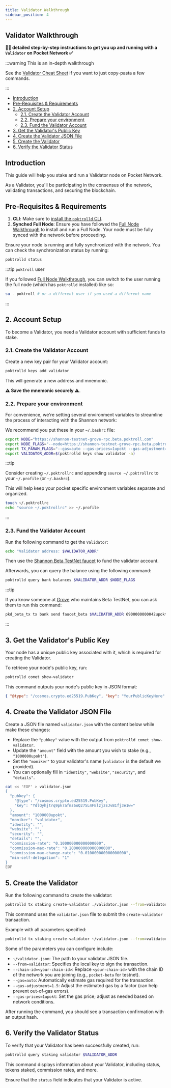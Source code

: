 ```yaml
---
title: Validator Walkthrough
sidebar_position: 4
---
```


## Validator Walkthrough <!-- omit in toc -->

**🧑‍🔬 detailed step-by-step instructions to get you up and running with a `Validator` on Pocket Network ✅**

:::warning This is an in-depth walkthrough

See the [Validator Cheat Sheet](../cheat_sheets/validator_cheatsheet.md) if you want to just copy-pasta a few commands.

:::

- [Introduction](#introduction)
- [Pre-Requisites \& Requirements](#pre-requisites--requirements)
- [2. Account Setup](#2-account-setup)
  - [2.1. Create the Validator Account](#21-create-the-validator-account)
  - [2.2. Prepare your environment](#22-prepare-your-environment)
  - [2.3. Fund the Validator Account](#23-fund-the-validator-account)
- [3. Get the Validator's Public Key](#3-get-the-validators-public-key)
- [4. Create the Validator JSON File](#4-create-the-validator-json-file)
- [5. Create the Validator](#5-create-the-validator)
- [6. Verify the Validator Status](#6-verify-the-validator-status)

## Introduction

This guide will help you stake and run a Validator node on Pocket Network.

As a Validator, you'll be participating in the consensus of the network, validating transactions, and securing the blockchain.

## Pre-Requisites & Requirements

1. **CLI**: Make sure to [install the `poktrolld` CLI](../../tools/user_guide/poktrolld_cli.md).
2. **Synched Full Node**: Ensure you have followed the [Full Node Walkthrough](./full_node_walkthrough.md) to install and run a Full Node. Your node must be fully synced with the network before proceeding.

Ensure your node is running and fully synchronized with the network. You can check the synchronization status by running:

```bash
poktrolld status
```

:::tip `poktroll` user

If you followed [Full Node Walkthrough](./full_node_walkthrough.md), you can switch
to the user running the full node (which has `poktrolld` installed) like so:

```bash
su - poktroll # or a different user if you used a different name
```

:::

## 2. Account Setup

To become a Validator, you need a Validator account with sufficient funds to stake.

### 2.1. Create the Validator Account

Create a new key pair for your Validator account:

```bash
poktrolld keys add validator
```

This will generate a new address and mnemonic.

**⚠️ Save the mnemonic securely ⚠️**.

### 2.2. Prepare your environment

For convenience, we're setting several environment variables to streamline
the process of interacting with the Shannon network:

We recommend you put these in your `~/.bashrc` file:

```bash
export NODE="https://shannon-testnet-grove-rpc.beta.poktroll.com"
export NODE_FLAGS="--node=https://shannon-testnet-grove-rpc.beta.poktroll.com"
export TX_PARAM_FLAGS="--gas=auto --gas-prices=1upokt --gas-adjustment=1.5 --chain-id=pocket-beta --yes"
export VALIDATOR_ADDR=$(poktrolld keys show validator -a)
```

:::tip

Consider creating `~/.poktrollrc` and appending `source ~/.poktrollrc` to
your `~/.profile` (or `~/.bashrc`).

This will help keep your pocket specific environment variables separate and organized.

```bash
touch ~/.poktrollrc
echo "source ~/.poktrollrc" >> ~/.profile
```

:::

### 2.3. Fund the Validator Account

Run the following command to get the `Validator`:

```bash
echo "Validator address: $VALIDATOR_ADDR"
```

Then use the [Shannon Beta TestNet faucet](https://faucet.beta.testnet.pokt.network/) to fund the validator account.

Afterwards, you can query the balance using the following command:

```bash
poktrolld query bank balances $VALIDATOR_ADDR $NODE_FLAGS
```

:::tip

If you know someone at [Grove](https://grove.city) who maintains Beta TestNet, you
can ask them to run this command:

```bash
pkd_beta_tx tx bank send faucet_beta $VALIDATOR_ADDR 6900000000042upokt
```

:::

## 3. Get the Validator's Public Key

Your node has a unique public key associated with it, which is required for creating the Validator.

To retrieve your node's public key, run:

```bash
poktrolld comet show-validator
```

This command outputs your node's public key in JSON format:

```json
{ "@type": "/cosmos.crypto.ed25519.PubKey", "key": "YourPublicKeyHere" }
```

## 4. Create the Validator JSON File

Create a JSON file named `validator.json` with the content below while make these changes:

- Replace the `"pubkey"` value with the output from `poktrolld comet show-validator`.
- Update the `"amount"` field with the amount you wish to stake (e.g., `"1000000upokt"`).
- Set the `"moniker"` to your validator's name (`validator` is the default we provided).
- You can optionally fill in `"identity"`, `"website"`, `"security"`, and `"details"`.

```bash
cat << 'EOF' > validator.json
{
  "pubkey": {
    "@type": "/cosmos.crypto.ed25519.PubKey",
    "key": "YdlQyhjtrq9pk7afmz6oQ275L4FElzjzEJvB1fj3e1w="
  },
  "amount": "1000000upokt",
  "moniker": "validator",
  "identity": "",
  "website": "",
  "security": "",
  "details": "",
  "commission-rate": "0.100000000000000000",
  "commission-max-rate": "0.200000000000000000",
  "commission-max-change-rate": "0.010000000000000000",
  "min-self-delegation": "1"
}
EOF
```

## 5. Create the Validator

Run the following command to create the validator:

```bash
poktrolld tx staking create-validator ./validator.json --from=validator $TX_PARAM_FLAGS $NODE_FLAGS
```

This command uses the `validator.json` file to submit the `create-validator` transaction.

Example with all parameters specified:

```bash
poktrolld tx staking create-validator ~/validator.json --from=validator --chain-id=pocket-beta --gas=auto --gas-adjustment=1.5 --gas-prices=1upokt
```

Some of the parameters you can configure include:

- `~/validator.json`: The path to your validator JSON file.
- `--from=validator`: Specifies the local key to sign the transaction.
- `--chain-id=<your-chain-id>`: Replace `<your-chain-id>` with the chain ID of the network you are joining (e.g., `pocket-beta` for testnet).
- `--gas=auto`: Automatically estimate gas required for the transaction.
- `--gas-adjustment=1.5`: Adjust the estimated gas by a factor (can help prevent out-of-gas errors).
- `--gas-prices=1upokt`: Set the gas price; adjust as needed based on network conditions.

After running the command, you should see a transaction confirmation with an output hash.

## 6. Verify the Validator Status

To verify that your Validator has been successfully created, run:

```bash
poktrolld query staking validator $VALIDATOR_ADDR
```

This command displays information about your Validator, including status, tokens staked, commission rates, and more.

Ensure that the `status` field indicates that your Validator is active.
